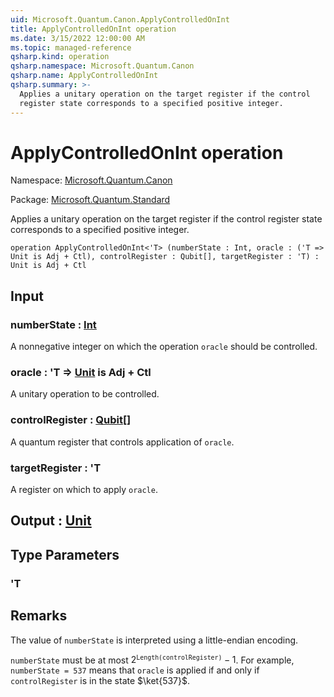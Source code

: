 ```yaml
---
uid: Microsoft.Quantum.Canon.ApplyControlledOnInt
title: ApplyControlledOnInt operation
ms.date: 3/15/2022 12:00:00 AM
ms.topic: managed-reference
qsharp.kind: operation
qsharp.namespace: Microsoft.Quantum.Canon
qsharp.name: ApplyControlledOnInt
qsharp.summary: >-
  Applies a unitary operation on the target register if the control
  register state corresponds to a specified positive integer.
---
```


# ApplyControlledOnInt operation

Namespace: [Microsoft.Quantum.Canon](xref:Microsoft.Quantum.Canon)

Package: [Microsoft.Quantum.Standard](https://nuget.org/packages/Microsoft.Quantum.Standard)


Applies a unitary operation on the target register if the controlregister state corresponds to a specified positive integer.

```qsharp
operation ApplyControlledOnInt<'T> (numberState : Int, oracle : ('T => Unit is Adj + Ctl), controlRegister : Qubit[], targetRegister : 'T) : Unit is Adj + Ctl
```


## Input

### numberState : [Int](xref:microsoft.quantum.qsharp.valueliterals#int-literals)

A nonnegative integer on which the operation `oracle` should becontrolled.


### oracle : 'T => [Unit](xref:microsoft.quantum.qsharp.valueliterals#unit-literal)  is Adj + Ctl

A unitary operation to be controlled.


### controlRegister : [Qubit](xref:microsoft.quantum.qsharp.valueliterals#qubit-literals)[]

A quantum register that controls application of `oracle`.


### targetRegister : 'T

A register on which to apply `oracle`.



## Output : [Unit](xref:microsoft.quantum.qsharp.valueliterals#unit-literal)



## Type Parameters

### 'T



## Remarks

The value of `numberState` is interpreted using a little-endian encoding.`numberState` must be at most $2^\texttt{Length(controlRegister)} - 1$.For example, `numberState = 537` means that `oracle`is applied if and only if `controlRegister` is in the state $\ket{537}$.